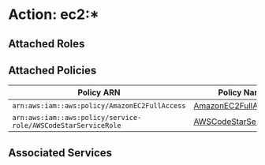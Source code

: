# Action: ec2:*

## Attached Roles

## Attached Policies

| Policy ARN | Policy Name |
|------------|-------------|
| `arn:aws:iam::aws:policy/AmazonEC2FullAccess` | [AmazonEC2FullAccess](../policies.md#amazonec2fullaccess) |
| `arn:aws:iam::aws:policy/service-role/AWSCodeStarServiceRole` | [AWSCodeStarServiceRole](../policies.md#awscodestarservicerole) |

## Associated Services

